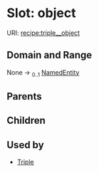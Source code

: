 
# Slot: object




URI: [recipe:triple__object](http://w3id.org/ontogpt/recipe/triple__object)


## Domain and Range

None &#8594;  <sub>0..1</sub> [NamedEntity](NamedEntity.md)

## Parents


## Children


## Used by

 * [Triple](Triple.md)
